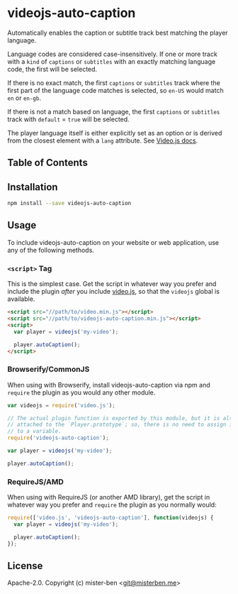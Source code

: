 # videojs-auto-caption

Automatically enables the caption or subtitle track best matching the player language.

Language codes are considered case-insensitively. If one or more track with a `kind` of `captions` or `subtitles` with an exactly matching language code, the first will be selected.

If there is no exact match, the first `captions` or `subtitles` track where the first part of the language code matches is selected, so `en-US` would match `en` or `en-gb`.

If there is not a match based on language, the first `captions` or `subtitles` track with `default` = `true` will be selected.

The player language itself is either explicitly set as an option or is derived from the closest element with a `lang` attribute. See [Video.js docs](https://docs.videojs.com/tutorial-languages.html#determining-player-language).

## Table of Contents

<!-- START doctoc -->
<!-- END doctoc -->
## Installation

```sh
npm install --save videojs-auto-caption
```

## Usage

To include videojs-auto-caption on your website or web application, use any of the following methods.

### `<script>` Tag

This is the simplest case. Get the script in whatever way you prefer and include the plugin _after_ you include [video.js][videojs], so that the `videojs` global is available.

```html
<script src="//path/to/video.min.js"></script>
<script src="//path/to/videojs-auto-caption.min.js"></script>
<script>
  var player = videojs('my-video');

  player.autoCaption();
</script>
```

### Browserify/CommonJS

When using with Browserify, install videojs-auto-caption via npm and `require` the plugin as you would any other module.

```js
var videojs = require('video.js');

// The actual plugin function is exported by this module, but it is also
// attached to the `Player.prototype`; so, there is no need to assign it
// to a variable.
require('videojs-auto-caption');

var player = videojs('my-video');

player.autoCaption();
```

### RequireJS/AMD

When using with RequireJS (or another AMD library), get the script in whatever way you prefer and `require` the plugin as you normally would:

```js
require(['video.js', 'videojs-auto-caption'], function(videojs) {
  var player = videojs('my-video');

  player.autoCaption();
});
```

## License

Apache-2.0. Copyright (c) mister-ben &lt;git@misterben.me&gt;


[videojs]: http://videojs.com/
